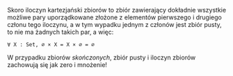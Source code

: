 Skoro iloczyn kartezjański zbiorów to zbiór zawierający dokładnie wszystkie możliwe pary
uporządkowane złożone z elementów pierwszego i drugiego członu tego iloczynu, a w tym wypadku jednym
z członów jest zbiór pusty, to nie ma żadnych takich par, a więc:

`∀ X : Set, ∅ × X = X × ∅ = ∅`

W przypadku zbiorów *skończonych*, zbiór pusty i iloczyn zbiorów zachowują się jak zero i mnożenie!
